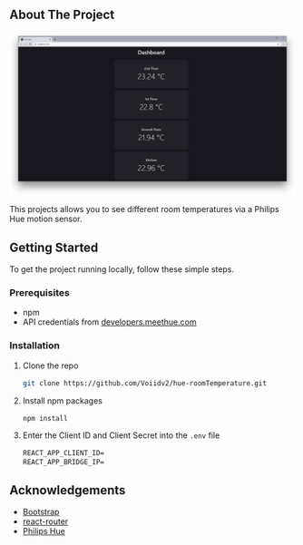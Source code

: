 <!-- ABOUT THE PROJECT -->

## About The Project

[![Product Name Screen Shot][product-screenshot]](https://github.com/Voiidv2/hue-roomTemperature)

This projects allows you to see different room temperatures via a Philips Hue motion sensor.

## Getting Started

To get the project running locally, follow these simple steps.

### Prerequisites

- npm
- API credentials from [developers.meethue.com](https://developers.meethue.com/)

### Installation

1. Clone the repo
   ```sh
   git clone https://github.com/Voiidv2/hue-roomTemperature.git
   ```
2. Install npm packages
   ```sh
   npm install
   ```
3. Enter the Client ID and Client Secret into the `.env` file
   ```JS
   REACT_APP_CLIENT_ID=
   REACT_APP_BRIDGE_IP=
   ```

<!-- ACKNOWLEDGEMENTS -->

## Acknowledgements

- [Bootstrap](https://getbootstrap.com/)
- [react-router](https://reactrouter.com/)
- [Philips Hue](https://www.philips-hue.com/)

<!-- MARKDOWN LINKS & IMAGES -->
<!-- https://www.markdownguide.org/basic-syntax/#reference-style-links -->

[product-screenshot]: images/screenshot.png
